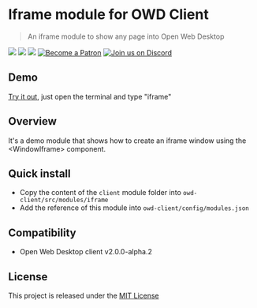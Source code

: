 # Iframe module for OWD Client
> An iframe module to show any page into Open Web Desktop

<p>
    <a href="https://github.com/owdproject/owd-client/blob/master/LICENSE"><img src="https://img.shields.io/badge/license-MIT-green.svg" /></a>
    <a href="https://github.com/owdproject/owd-client"><img src="https://img.shields.io/badge/owd-client-3A9CB6" /></a>
    <a href="https://github.com/topics/owd-modules"><img src="https://img.shields.io/badge/owd-modules-888" /></a>
    <a href="https://hacklover.net/patreon"><img src="https://img.shields.io/badge/become-a%20patron-orange" alt="Become a Patron" /></a>
    <a href="https://hacklover.net/discord"><img src="https://img.shields.io/badge/chat-on%20discord-7289da.svg" alt="Join us on Discord" /></a>
</p>

## Demo
[Try it out](https://hacklover.net/client), just open the terminal and type "iframe"

## Overview
It's a demo module that shows how to create an iframe window using the \<WindowIframe> component.

## Quick install
- Copy the content of the `client` module folder into `owd-client/src/modules/iframe`
- Add the reference of this module into `owd-client/config/modules.json`

## Compatibility
- Open Web Desktop client v2.0.0-alpha.2

## License
This project is released under the [MIT License](LICENSE)